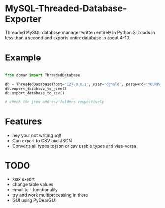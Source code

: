 # MySQL-Threaded-Database-Exporter
Threaded MySQL database manager written entirely in Python 3. Loads in less than a second and exports entire database in about 4-10.


# Example

```Python

from dbman import ThreadedDatabase

db = ThreadedDatabase(host="127.0.0.1", user="donald", password="YOURPASSWORD")
db.export_database_to_json()
db.export_database_to_csv()

# check the json and csv folders respectively

```


# Features
- hey your not writing sql!
- Can export to CSV and JSON
- Converts all types to json or csv usable types and visa-versa

# TODO

- xlsx export
- change table values
- email to - functionality
- try and work multiprocessing in there
- GUI using PyDearGUI
